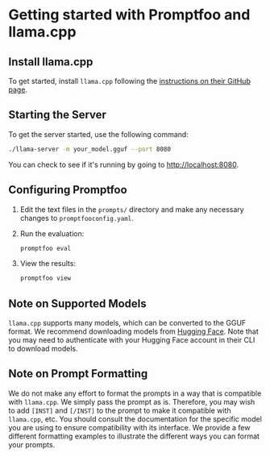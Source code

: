 # Getting started with Promptfoo and llama.cpp

## Install llama.cpp

To get started, install `llama.cpp` following the [instructions on their GitHub page](https://github.com/ggerganov/llama.cpp).

## Starting the Server

To get the server started, use the following command:

```bash
./llama-server -m your_model.gguf --port 8080
```

You can check to see if it's running by going to [http://localhost:8080](http://localhost:8080).

## Configuring Promptfoo

1. Edit the text files in the `prompts/` directory and make any necessary changes to `promptfooconfig.yaml`.

2. Run the evaluation:

   ```sh
   promptfoo eval
   ```

3. View the results:

   ```sh
   promptfoo view
   ```

## Note on Supported Models

`llama.cpp` supports many models, which can be converted to the GGUF format. We recommend downloading models from [Hugging Face](https://huggingface.co/models?library=gguf). Note that you may need to authenticate with your Hugging Face account in their CLI to download models.

## Note on Prompt Formatting

We do not make any effort to format the prompts in a way that is compatible with `llama.cpp`. We simply pass the prompt as is. Therefore, you may wish to add `[INST]` and `[/INST]` to the prompt to make it compatible with `llama.cpp`, etc. You should consult the documentation for the specific model you are using to ensure compatibility with its interface. We provide a few different formatting examples to illustrate the different ways you can format your prompts.
